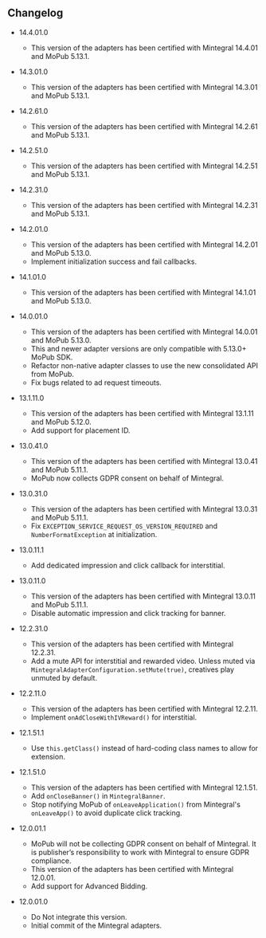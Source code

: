 ## Changelog
  * 14.4.01.0
    * This version of the adapters has been certified with Mintegral 14.4.01 and MoPub 5.13.1.

  * 14.3.01.0
    * This version of the adapters has been certified with Mintegral 14.3.01 and MoPub 5.13.1.

  * 14.2.61.0
    * This version of the adapters has been certified with Mintegral 14.2.61 and MoPub 5.13.1.

  * 14.2.51.0
    * This version of the adapters has been certified with Mintegral 14.2.51 and MoPub 5.13.1.

  * 14.2.31.0
    * This version of the adapters has been certified with Mintegral 14.2.31 and MoPub 5.13.1.

  * 14.2.01.0
    * This version of the adapters has been certified with Mintegral 14.2.01 and MoPub 5.13.0.
    * Implement initialization success and fail callbacks.

  * 14.1.01.0
    * This version of the adapters has been certified with Mintegral 14.1.01 and MoPub 5.13.0.

  * 14.0.01.0
    * This version of the adapters has been certified with Mintegral 14.0.01 and MoPub 5.13.0.
    * This and newer adapter versions are only compatible with 5.13.0+ MoPub SDK.
    * Refactor non-native adapter classes to use the new consolidated API from MoPub.
    * Fix bugs related to ad request timeouts.

  * 13.1.11.0
    * This version of the adapters has been certified with Mintegral 13.1.11 and MoPub 5.12.0.
    * Add support for placement ID.

  * 13.0.41.0
    * This version of the adapters has been certified with Mintegral 13.0.41 and MoPub 5.11.1.
    * MoPub now collects GDPR consent on behalf of Mintegral.

  * 13.0.31.0
    * This version of the adapters has been certified with Mintegral 13.0.31 and MoPub 5.11.1.
    * Fix `EXCEPTION_SERVICE_REQUEST_OS_VERSION_REQUIRED` and `NumberFormatException` at initialization.

  * 13.0.11.1
    * Add dedicated impression and click callback for interstitial.

  * 13.0.11.0
    * This version of the adapters has been certified with Mintegral 13.0.11 and MoPub 5.11.1.
    * Disable automatic impression and click tracking for banner.

  * 12.2.31.0
    * This version of the adapters has been certified with Mintegral 12.2.31.
    * Add a mute API for interstitial and rewarded video. Unless muted via `MintegralAdapterConfiguration.setMute(true)`, creatives play unmuted by default. 

  * 12.2.11.0
    * This version of the adapters has been certified with Mintegral 12.2.11.
    * Implement `onAdCloseWithIVReward()` for interstitial.

  * 12.1.51.1
    * Use `this.getClass()` instead of hard-coding class names to allow for extension.

  * 12.1.51.0
    * This version of the adapters has been certified with Mintegral 12.1.51.
    * Add `onCloseBanner()` in `MintegralBanner`.
    * Stop notifying MoPub of `onLeaveApplication()` from Mintegral's `onLeaveApp()` to avoid duplicate click tracking.

  * 12.0.01.1
    * MoPub will not be collecting GDPR consent on behalf of Mintegral. It is publisher’s responsibility to work with Mintegral to ensure GDPR compliance.
    * This version of the adapters has been certified with Mintegral 12.0.01.
    * Add support for Advanced Bidding.

  * 12.0.01.0
    * Do Not integrate this version.
    * Initial commit of the Mintegral adapters.
